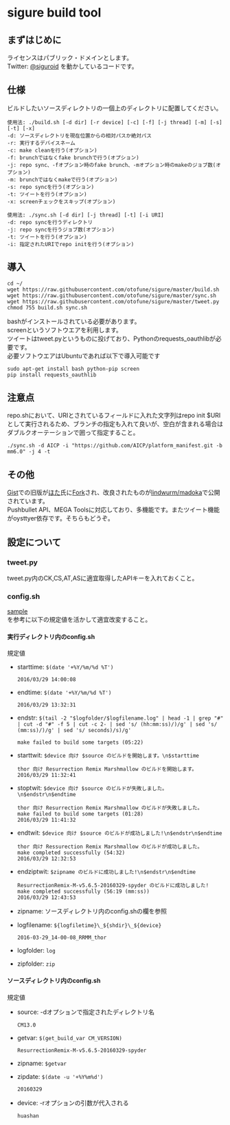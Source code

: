 # sigure build tool
## まずはじめに
ライセンスはパブリック・ドメインとします。  
Twitter: [@siguroid](https://twitter.com/siguroid) を動かしているコードです。

## 仕様
ビルドしたいソースディレクトリの一個上のディレクトリに配置してください。  

```
使用法: ./build.sh [-d dir] [-r device] [-c] [-f] [-j thread] [-m] [-s] [-t] [-x]
-d: ソースディレクトリを現在位置からの相対パスか絶対パス
-r: 実行するデバイスネーム
-c: make cleanを行う(オプション)
-f: brunchではなくfake brunchで行う(オプション)
-j: repo sync、-fオプション時のfake brunch、-mオプション時のmakeのジョブ数(オプション)
-m: brunchではなくmakeで行う(オプション)
-s: repo syncを行う(オプション)
-t: ツイートを行う(オプション)
-x: screenチェックをスキップ(オプション)
```

```
使用法: ./sync.sh [-d dir] [-j thread] [-t] [-i URI]
-d: repo syncを行うディレクトリ
-j: repo syncを行うジョブ数(オプション)
-t: ツイートを行う(オプション)
-i: 指定されたURIでrepo initを行う(オプション)
```
 
## 導入
```
cd ~/
wget https://raw.githubusercontent.com/otofune/sigure/master/build.sh
wget https://raw.githubusercontent.com/otofune/sigure/master/sync.sh
wget https://raw.githubusercontent.com/otofune/sigure/master/tweet.py
chmod 755 build.sh sync.sh
```
bashがインストールされている必要があります。  
screenというソフトウエアを利用します。  
ツイートはtweet.pyというものに投げており、Pythonのrequests_oauthlibが必要です。  
必要ソフトウエアはUbuntuであれば以下で導入可能です
```
sudo apt-get install bash python-pip screen
pip install requests_oauthlib
```

## 注意点
repo.shにおいて、URIとされているフィールドに入れた文字列はrepo init $URIとして実行されるため、ブランチの指定も入れて良いが、空白が含まれる場合はダブルクオーテーションで囲って指定すること。

```
./sync.sh -d AICP -i "https://github.com/AICP/platform_manifest.git -b mm6.0" -j 4 -t
```

## その他
[Gist](https://gist.github.com/otofune/7d62b9a5b0737ee67ff4)での旧版が[ほた](https://github.com/lindwurm)氏に[Fork](https://gist.github.com/lindwurm/94a279222197d6f7a68b)され、改良されたものが[lindwurm/madoka](https://github.com/lindwurm/madoka)で公開されています。  
Pushbullet API、MEGA Toolsに対応しており、多機能です。またツイート機能がoysttyer依存です。そちらもどうぞ。

## 設定について
### tweet.py
tweet.py内のCK,CS,AT,ASに適宜取得したAPIキーを入れておくこと。

### config.sh
[sample](https://github.com/otofune/sigure/tree/master/sample)  
を参考に以下の規定値を活かして適宜改変すること。

#### 実行ディレクトリ内のconfig.sh

規定値
- starttime: `$(date '+%Y/%m/%d %T')`  

  ```
  2016/03/29 14:00:08
  ```

- endtime: `$(date '+%Y/%m/%d %T')`  

  ```
  2016/03/29 13:32:31
  ```

- endstr: `$(tail -2 "$logfolder/$logfilename.log" | head -1 | grep "#" | cut -d "#" -f 5 | cut -c 2- | sed 's/ (hh:mm:ss)/)/g' | sed 's/ (mm:ss)/)/g' | sed 's/ seconds)/s)/g'`  

  ```
  make failed to build some targets (05:22)
  ```

- starttwit: `$device 向け $source のビルドを開始します。\n$starttime`

  ```
  thor 向け Resurrection Remix Marshmallow のビルドを開始します。
  2016/03/29 11:32:41
  ```

- stoptwit: `$device 向け $source のビルドが失敗しました。\n$endstr\n$endtime`

  ```
  thor 向け Resurrection Remix Marshmallow のビルドが失敗しました。
  make failed to build some targets (01:28)  
  2016/03/29 11:41:32
  ```

- endtwit: `$device 向け $source のビルドが成功しました!\n$endstr\n$endtime`

  ```
  thor 向け Ressurection Remix Marshmallow のビルドが成功しました。  
  make completed successfully (54:32)  
  2016/03/29 12:32:53
  ```

- endziptwit: `$zipname のビルドに成功しました!\n$endstr\n$endtime`  

  ```
  ResurrectionRemix-M-v5.6.5-20160329-spyder のビルドに成功しました!  
  make completed successfully (56:19 (mm:ss))  
  2016/03/29 12:43:53
  ```

- zipname: ソースディレクトリ内のconfig.shの欄を参照
  
- logfilename: `${logfiletime}\_${shdir}\_${device}`  

  ```
  2016-03-29_14-00-08_RRMM_thor
  ```

- logfolder: `log`
- zipfolder: `zip`


#### ソースディレクトリ内のconfig.sh

規定値
- source: -dオプションで指定されたディレクトリ名  

  ```
  CM13.0
  ```

- getvar: `$(get_build_var CM_VERSION)`

  ```
  ResurrectionRemix-M-v5.6.5-20160329-spyder
  ```  

- zipname: `$getvar`  

- zipdate: `$(date -u '+%Y%m%d')`  

  ```
  20160329
  ```

- device: -rオプションの引数が代入される  

  ```
  huashan
  ```
